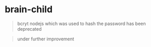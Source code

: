 # brain-child
> bcryt nodejs which was used to hash the password has been deprecated

> under further improvement
